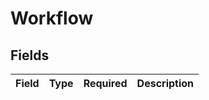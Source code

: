 # Workflow


## Fields

| Field       | Type        | Required    | Description |
| ----------- | ----------- | ----------- | ----------- |